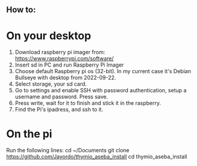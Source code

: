 ## How to:

# On your desktop
1. Download raspberry pi imager from: https://www.raspberrypi.com/software/
2. Insert sd in PC and run Raspberry Pi Imager
3. Choose default Raspberry pi os (32-bit). In my current case it's Debian Bullseye with desktop from 2022-09-22.
4. Select storage, your sd card.
5. Go to settings and enable SSH with password authentication, setup a username and password. Press save.
6. Press write, wait for it to finish and stick it in the raspberry.
7. Find the Pi's ipadress, and ssh to it.

# On the pi
Run the following lines:
cd ~/Documents
git clone https://github.com/Jayordo/thymio_aseba_install
cd thymio_aseba_install
